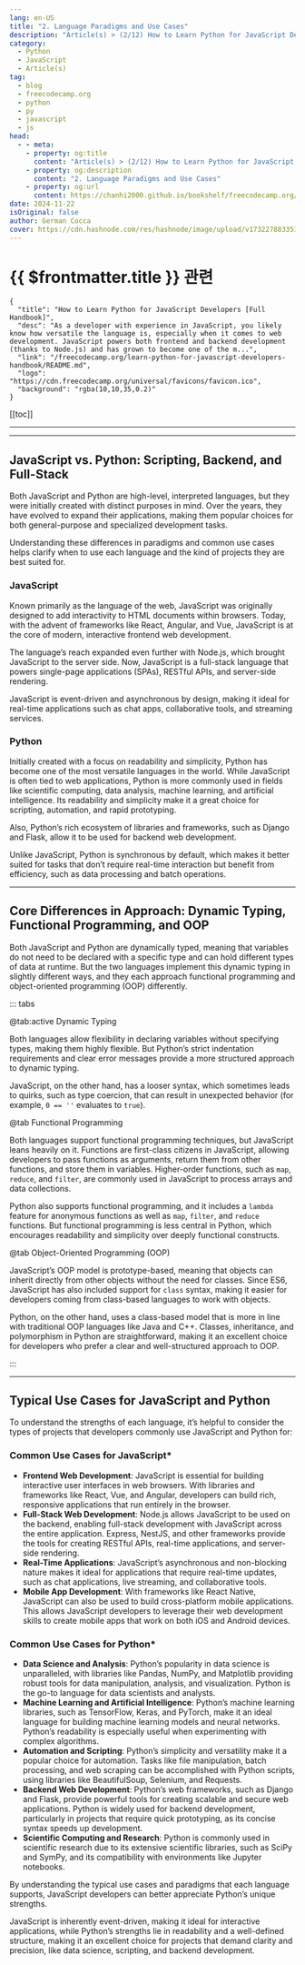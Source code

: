 ```yaml
---
lang: en-US
title: "2. Language Paradigms and Use Cases"
description: "Article(s) > (2/12) How to Learn Python for JavaScript Developers [Full Handbook]"
category:
  - Python
  - JavaScript
  - Article(s)
tag:
  - blog
  - freecodecamp.org
  - python
  - py
  - javascript
  - js
head:
  - - meta:
    - property: og:title
      content: "Article(s) > (2/12) How to Learn Python for JavaScript Developers [Full Handbook]"
    - property: og:description
      content: "2. Language Paradigms and Use Cases"
    - property: og:url
      content: https://chanhi2000.github.io/bookshelf/freecodecamp.org/learn-python-for-javascript-developers-handbook/2-language-paradigms-and-use-cases.html
date: 2024-11-22
isOriginal: false
author: German Cocca
cover: https://cdn.hashnode.com/res/hashnode/image/upload/v1732278833514/c23ea6ad-25b9-45c9-a7a7-c32499ca1d8b.jpeg
---
```


# {{ $frontmatter.title }} 관련

```component VPCard
{
  "title": "How to Learn Python for JavaScript Developers [Full Handbook]",
  "desc": "As a developer with experience in JavaScript, you likely know how versatile the language is, especially when it comes to web development. JavaScript powers both frontend and backend development (thanks to Node.js) and has grown to become one of the m...",
  "link": "/freecodecamp.org/learn-python-for-javascript-developers-handbook/README.md",
  "logo": "https://cdn.freecodecamp.org/universal/favicons/favicon.ico",
  "background": "rgba(10,10,35,0.2)"
}
```

[[toc]]

---

<SiteInfo
  name="How to Learn Python for JavaScript Developers [Full Handbook]"
  desc="As a developer with experience in JavaScript, you likely know how versatile the language is, especially when it comes to web development. JavaScript powers both frontend and backend development (thanks to Node.js) and has grown to become one of the m..."
  url="https://freecodecamp.org/news/learn-python-for-javascript-developers-handbook#heading-2-language-paradigms-and-use-cases"
  logo="https://cdn.freecodecamp.org/universal/favicons/favicon.ico"
  preview="https://cdn.hashnode.com/res/hashnode/image/upload/v1727862097228/24433377-ebb8-49b5-b0ee-5736f629399d.png"/>

---

## JavaScript vs. Python: Scripting, Backend, and Full-Stack

Both JavaScript and Python are high-level, interpreted languages, but they were initially created with distinct purposes in mind. Over the years, they have evolved to expand their applications, making them popular choices for both general-purpose and specialized development tasks.

Understanding these differences in paradigms and common use cases helps clarify when to use each language and the kind of projects they are best suited for.

### JavaScript

Known primarily as the language of the web, JavaScript was originally designed to add interactivity to HTML documents within browsers. Today, with the advent of frameworks like React, Angular, and Vue, JavaScript is at the core of modern, interactive frontend web development.

The language’s reach expanded even further with Node.js, which brought JavaScript to the server side. Now, JavaScript is a full-stack language that powers single-page applications (SPAs), RESTful APIs, and server-side rendering.

JavaScript is event-driven and asynchronous by design, making it ideal for real-time applications such as chat apps, collaborative tools, and streaming services.

### Python

Initially created with a focus on readability and simplicity, Python has become one of the most versatile languages in the world. While JavaScript is often tied to web applications, Python is more commonly used in fields like scientific computing, data analysis, machine learning, and artificial intelligence. Its readability and simplicity make it a great choice for scripting, automation, and rapid prototyping.

Also, Python’s rich ecosystem of libraries and frameworks, such as Django and Flask, allow it to be used for backend web development.

Unlike JavaScript, Python is synchronous by default, which makes it better suited for tasks that don’t require real-time interaction but benefit from efficiency, such as data processing and batch operations.

---

## Core Differences in Approach: Dynamic Typing, Functional Programming, and OOP

Both JavaScript and Python are dynamically typed, meaning that variables do not need to be declared with a specific type and can hold different types of data at runtime. But the two languages implement this dynamic typing in slightly different ways, and they each approach functional programming and object-oriented programming (OOP) differently.

::: tabs

@tab:active Dynamic Typing

Both languages allow flexibility in declaring variables without specifying types, making them highly flexible. But Python’s strict indentation requirements and clear error messages provide a more structured approach to dynamic typing.

JavaScript, on the other hand, has a looser syntax, which sometimes leads to quirks, such as type coercion, that can result in unexpected behavior (for example, `0 == ''` evaluates to `true`).

@tab Functional Programming

Both languages support functional programming techniques, but JavaScript leans heavily on it. Functions are first-class citizens in JavaScript, allowing developers to pass functions as arguments, return them from other functions, and store them in variables. Higher-order functions, such as `map`, `reduce`, and `filter`, are commonly used in JavaScript to process arrays and data collections.

Python also supports functional programming, and it includes a `lambda` feature for anonymous functions as well as `map`, `filter`, and `reduce` functions. But functional programming is less central in Python, which encourages readability and simplicity over deeply functional constructs.

@tab Object-Oriented Programming (OOP)

JavaScript’s OOP model is prototype-based, meaning that objects can inherit directly from other objects without the need for classes. Since ES6, JavaScript has also included support for `class` syntax, making it easier for developers coming from class-based languages to work with objects.

Python, on the other hand, uses a class-based model that is more in line with traditional OOP languages like Java and C++. Classes, inheritance, and polymorphism in Python are straightforward, making it an excellent choice for developers who prefer a clear and well-structured approach to OOP.

:::

---

## Typical Use Cases for JavaScript and Python

To understand the strengths of each language, it’s helpful to consider the types of projects that developers commonly use JavaScript and Python for:

### Common Use Cases for JavaScript*

- **Frontend Web Development**: JavaScript is essential for building interactive user interfaces in web browsers. With libraries and frameworks like React, Vue, and Angular, developers can build rich, responsive applications that run entirely in the browser.
- **Full-Stack Web Development**: Node.js allows JavaScript to be used on the backend, enabling full-stack development with JavaScript across the entire application. Express, NestJS, and other frameworks provide the tools for creating RESTful APIs, real-time applications, and server-side rendering.
- **Real-Time Applications**: JavaScript’s asynchronous and non-blocking nature makes it ideal for applications that require real-time updates, such as chat applications, live streaming, and collaborative tools.
- **Mobile App Development**: With frameworks like React Native, JavaScript can also be used to build cross-platform mobile applications. This allows JavaScript developers to leverage their web development skills to create mobile apps that work on both iOS and Android devices.

### Common Use Cases for Python*

- **Data Science and Analysis**: Python’s popularity in data science is unparalleled, with libraries like Pandas, NumPy, and Matplotlib providing robust tools for data manipulation, analysis, and visualization. Python is the go-to language for data scientists and analysts.
- **Machine Learning and Artificial Intelligence**: Python’s machine learning libraries, such as TensorFlow, Keras, and PyTorch, make it an ideal language for building machine learning models and neural networks. Python’s readability is especially useful when experimenting with complex algorithms.
- **Automation and Scripting**: Python’s simplicity and versatility make it a popular choice for automation. Tasks like file manipulation, batch processing, and web scraping can be accomplished with Python scripts, using libraries like BeautifulSoup, Selenium, and Requests.
- **Backend Web Development**: Python’s web frameworks, such as Django and Flask, provide powerful tools for creating scalable and secure web applications. Python is widely used for backend development, particularly in projects that require quick prototyping, as its concise syntax speeds up development.
- **Scientific Computing and Research**: Python is commonly used in scientific research due to its extensive scientific libraries, such as SciPy and SymPy, and its compatibility with environments like Jupyter notebooks.

By understanding the typical use cases and paradigms that each language supports, JavaScript developers can better appreciate Python’s unique strengths.

JavaScript is inherently event-driven, making it ideal for interactive applications, while Python’s strengths lie in readability and a well-defined structure, making it an excellent choice for projects that demand clarity and precision, like data science, scripting, and backend development.

